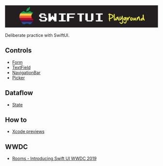 ![](images/logo.png)

Deliberate practice with SwiftUI.

## Controls

- [Form](Controls/Form/README.md)
- [TextField](Controls/TextField/README.md)
- [NavigationBar](Controls/NavigationBar/README.md)
- [Picker](Controls/Picker/README.md)

## Dataflow

- [State](Dataflow/README.md)

## How to

- [Xcode previews](Previews/README.md)

## WWDC

- [Rooms - Introducing Swift UI WWDC 2019](WWDC/Rooms/README.md)
